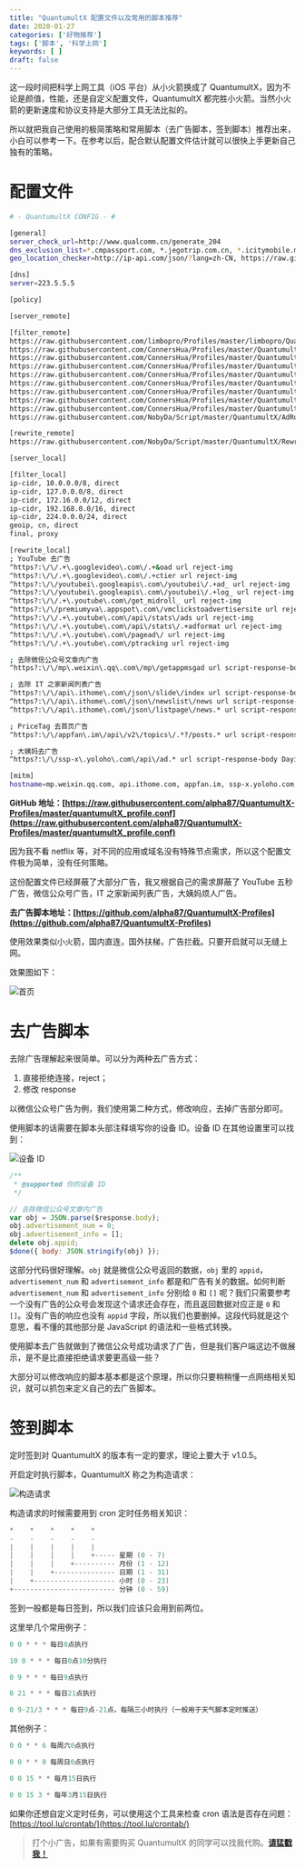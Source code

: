 ```yaml
---
title: "QuantumultX 配置文件以及常用的脚本推荐"
date: 2020-01-27
categories: ['好物推荐']
tags: ['脚本', '科学上网']
keywords: [ ]
draft: false
---
```


这一段时间把科学上网工具（iOS 平台）从小火箭换成了 QuantumultX，因为不论是颜值，性能，还是自定义配置文件，QuantumultX 都完胜小火箭。当然小火箭的更新速度和协议支持是大部分工具无法比拟的。

所以就把我自己使用的极简策略和常用脚本（去广告脚本，签到脚本）推荐出来，小白可以参考一下。在参考以后，配合默认配置文件估计就可以很快上手更新自己独有的策略。

<!-- more -->

# 配置文件

```bash
# - QuantumultX CONFIG - #

[general]
server_check_url=http://www.qualcomm.cn/generate_204
dns_exclusion_list=*.cmpassport.com, *.jegotrip.com.cn, *.icitymobile.mobi, *.pingan.com.cn, *.cmbchina.com
geo_location_checker=http://ip-api.com/json/?lang=zh-CN, https://raw.githubusercontent.com/KOP-XIAO/QuantumultX/master/Scripts/IP_API.js

[dns]
server=223.5.5.5

[policy]

[server_remote]

[filter_remote]
https://raw.githubusercontent.com/limbopro/Profiles/master/limbopro/QuantumultX.list, tag=机场域名, enabled=true
https://raw.githubusercontent.com/ConnersHua/Profiles/master/Quantumult/X/Filter/Global.list, tag=国外路线, enabled=true
https://raw.githubusercontent.com/ConnersHua/Profiles/master/Quantumult/X/Filter/ForeignMedia.list, tag=国外视频, force-policy=proxy, enabled=true
https://raw.githubusercontent.com/ConnersHua/Profiles/master/Quantumult/X/Filter/Media/YouTube.list, tag=YouTube, force-policy=proxy, enabled=true
https://raw.githubusercontent.com/ConnersHua/Profiles/master/Quantumult/X/Filter/DomesticMedia.list, tag=国内视频, force-policy=direct, enabled=true
https://raw.githubusercontent.com/ConnersHua/Profiles/master/Quantumult/X/Filter/China.list, tag=国内路线, enabled=true
https://raw.githubusercontent.com/ConnersHua/Profiles/master/Quantumult/X/Filter/Hijacking.list, tag=运营商劫持及恶意网站, enabled=true
https://raw.githubusercontent.com/ConnersHua/Profiles/master/Quantumult/X/Filter/Advertising.list, tag=去广告, enabled=true
https://raw.githubusercontent.com/ConnersHua/Profiles/master/Quantumult/X/Filter/Unbreak.list, tag=UNBREAK, enabled=true
https://raw.githubusercontent.com/NobyDa/Script/master/QuantumultX/AdRule.list, tag=NobyDa去广告, enabled=true

[rewrite_remote]
https://raw.githubusercontent.com/NobyDa/Script/master/QuantumultX/Rewrite_lhie1.conf, tag=默认, enabled=true

[server_local]

[filter_local]
ip-cidr, 10.0.0.0/8, direct
ip-cidr, 127.0.0.0/8, direct
ip-cidr, 172.16.0.0/12, direct
ip-cidr, 192.168.0.0/16, direct
ip-cidr, 224.0.0.0/24, direct
geoip, cn, direct
final, proxy

[rewrite_local]
; YouTube 去广告
^https?:\/\/.+\.googlevideo\.com\/.+&oad url reject-img
^https?:\/\/.+\.googlevideo\.com\/.+ctier url reject-img
^https?:\/\/youtubei\.googleapis\.com\/youtubei\/.+ad_ url reject-img
^https?:\/\/youtubei\.googleapis\.com\/youtubei\/.+log_ url reject-img
^https?:\/\/.+\.youtube\.com\/get_midroll_ url reject-img
^https?:\/\/premiumyva\.appspot\.com\/vmclickstoadvertisersite url reject-img
^https?:\/\/.+\.youtube\.com\/api\/stats\/ads url reject-img
^https?:\/\/.+\.youtube\.com\/api\/stats\/.+adformat url reject-img
^https?:\/\/.+\.youtube\.com\/pagead\/ url reject-img
^https?:\/\/.+\.youtube\.com\/ptracking url reject-img

; 去除微信公众号文章内广告
^https?:\/\/mp\.weixin\.qq\.com\/mp\/getappmsgad url script-response-body WeChat.js

; 去除 IT 之家新闻列表广告
^https?:\/\/api\.ithome\.com\/json\/slide\/index url script-response-body ITHome.js
^https?:\/\/api\.ithome\.com\/json\/newslist\/news url script-response-body ITHome.js
^https?:\/\/api\.ithome\.com\/json\/listpage\/news.* url script-response-body ITHome.js

; PriceTag 去首页广告
^https?:\/\/appfan\.im\/api\/v2\/topics\/.*?/posts.* url script-response-body PriceTagAD.js

; 大姨妈去广告
^https?:\/\/ssp-x\.yoloho\.com\/api\/ad.* url script-response-body Dayima.js

[mitm]
hostname=mp.weixin.qq.com, api.ithome.com, appfan.im, ssp-x.yoloho.com, *.googlevideo.com, s.youtube.com, www.youtube.com, youtubei.googleapis.com
```

**GitHub 地址：[https://raw.githubusercontent.com/alpha87/QuantumultX-Profiles/master/quantumultX_profile.conf](https://raw.githubusercontent.com/alpha87/QuantumultX-Profiles/master/quantumultX_profile.conf)**

因为我不看 netflix 等，对不同的应用或域名没有特殊节点需求，所以这个配置文件极为简单，没有任何策略。

这份配置文件已经屏蔽了大部分广告，我又根据自己的需求屏蔽了 YouTube 五秒广告，微信公众号广告，IT 之家新闻列表广告，大姨妈烦人广告。

**去广告脚本地址：[https://github.com/alpha87/QuantumultX-Profiles](https://github.com/alpha87/QuantumultX-Profiles)**

使用效果类似小火箭，国内直连，国外扶梯，广告拦截。只要开启就可以无缝上网。

效果图如下：

![首页](https://i.loli.net/2020/01/27/Bz9cn6QOeNbrxDo.jpg)

# 去广告脚本

去除广告理解起来很简单。可以分为两种去广告方式：

1. 直接拒绝连接，reject；
2. 修改 response

以微信公众号广告为例，我们使用第二种方式，修改响应，去掉广告部分即可。

使用脚本的话需要在脚本头部注释填写你的设备 ID。设备 ID 在其他设置里可以找到：

![设备 ID](https://i.loli.net/2020/01/27/4Jpwm2SH3xezQYf.jpg)

```javascript
/**
 * @supported 你的设备 ID
 */

// 去除微信公众号文章内广告
var obj = JSON.parse($response.body);
obj.advertisement_num = 0;
obj.advertisement_info = [];
delete obj.appid;
$done({ body: JSON.stringify(obj) });
```

这部分代码很好理解。`obj` 就是微信公众号返回的数据，`obj` 里的 `appid`，`advertisement_num` 和 `advertisement_info` 都是和广告有关的数据。如何判断 `advertisement_num` 和 `advertisement_info` 分别给 `0` 和 `[]` 呢？我们只需要参考一个没有广告的公众号会发现这个请求还会存在，而且返回数据对应正是 `0` 和 `[]`。没有广告的响应也没有 `appid` 字段，所以我们也要删掉。这段代码就是这个意思，看不懂的其他部分是 JavaScript 的语法和一些格式转换。

使用脚本去广告就做到了微信公众号成功请求了广告，但是我们客户端这边不做展示，是不是比直接拒绝请求要更高级一些？

大部分可以修改响应的脚本基本都是这个原理，所以你只要稍稍懂一点网络相关知识，就可以抓包来定义自己的去广告脚本。

# 签到脚本

定时签到对 QuantumultX 的版本有一定的要求，理论上要大于 v1.0.5。

开启定时执行脚本，QuantumultX 称之为构造请求：

![构造请求](https://i.loli.net/2020/01/27/mOx4J5oBakqzisY.jpg)

构造请求的时候需要用到 cron 定时任务相关知识：

```h
*    *    *    *    *    
-    -    -    -    -    
|    |    |    |    |    
|    |    |    |    +----- 星期 (0 - 7)
|    |    |    +---------- 月份 (1 - 12)
|    |    +--------------- 日期 (1 - 31)
|    +-------------------- 小时 (0 - 23)
+------------------------- 分钟 (0 - 59)
```

签到一般都是每日签到，所以我们应该只会用到前两位。

这里举几个常用例子：

```h
0 0 * * * 每日0点执行

10 0 * * * 每日0点10分执行

0 9 * * * 每日9点执行

0 21 * * * 每日21点执行

0 9-21/3 * * * 每日9点-21点，每隔三小时执行（一般用于天气脚本定时推送）
```

其他例子：

```h
0 0 * * 6 每周六0点执行

0 0 * * 0 每周日0点执行

0 0 15 * * 每月15日执行

0 0 15 3 * 每年3月15日执行
```

如果你还想自定义定时任务，可以使用这个工具来检查 cron 语法是否存在问题：[https://tool.lu/crontab/](https://tool.lu/crontab/)

> 打个小广告，如果有需要购买 QuantumultX 的同学可以找我代购。**[请猛戳我！](https://k.ruyu.com/50ymZGlc)**